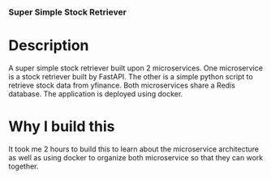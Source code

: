 ### Super Simple Stock Retriever
# Description
A super simple stock retriever built upon 2 microservices. One microservice is a stock retriever built by FastAPI. The other is a simple python script to retrieve stock data from yfinance. Both microservices share a Redis database. The application is deployed using docker.

# Why I build this
It took me 2 hours to build this to learn about the microservice architecture as well as using docker to organize both microservice so that they can work together.